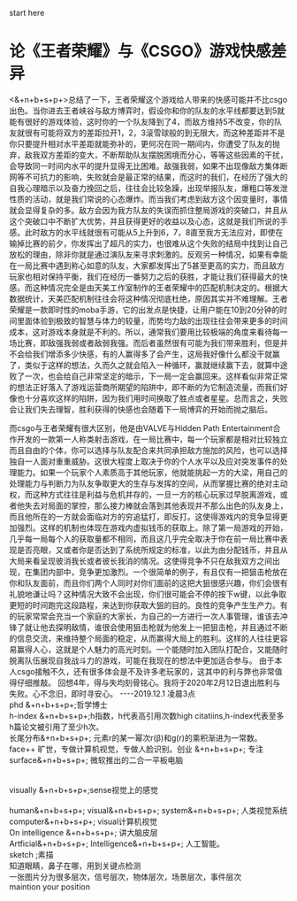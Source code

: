 start here
  <h1>论《王者荣耀》与《CSGO》游戏快感差异</h1>                             
    <p><&+n+b+s+p+>总结了一下，王者荣耀这个游戏给人带来的快感可能并不比csgo出色。当你进去王者峡谷与敌方博弈时，假设你和你的队友的水平线都要达到5就能有很好的游戏体验，这时你的一个队友降到了4，而敌方维持5不改变，你的队友就很有可能将双方的差距拉开1，2，3滚雪球般的到无限大，而这种差距并不是你只要提升相对水平差距就能弥补的，更何况在同一期间内，你遭受了队友的抛弃，敌我双方差距的变大，不断帮助队友摆脱困境而分心，等等这些因素的干扰，会导致同一时间内水平的提升显得无比困难。敌强我弱，如果不出现像敌方集体断网等不可抗力的影响，失败就会是最正常的结果，而这时的我们，在经历了强大的自我心理暗示以及奋力挽回之后，往往会比较急躁，出现举报队友，爆粗口等发泄性质的活动，就是我们常说的心态爆炸。而当我们考虑到敌方这个因变量时，事情就会显得复杂的多。敌方会因为我方队友的失误而抓住整局游戏的突破口，并且从这个突破口中不断扩大优势，并且获得更好的收益以及心态，这就是我们所说的手感。此时敌方的水平线就很有可能从5上升到6，7，8直至我方无法应对，即使在输掉比赛的前夕，你发挥出了超凡的实力，也很难从这个失败的结局中找到让自己放松的理由，除非你就是通过演队友来寻求刺激的。反观另一种情况，如果有幸能在一局比赛中遇到称心如意的队友，大家都发挥出了5甚至更高的实力，而且敌方玩家也相对保持平衡，我们在经历一番努力之后的获胜，才能让我们获得最大的快感。而这种情况完全是由天美工作室制作的王者荣耀中的匹配机制决定的。根据大数据统计，天美匹配机制往往会将这种情况彻底杜绝，原因其实并不难理解。王者荣耀是一款即时性的moba手游，它的出发点是快捷，让用户能在10到20分钟的时间里面体验到极致的智慧与体力的较量，而势均力敌的出现往往会带来更多的时间成本，这对游戏本身就是不利的。所以，通常我们要用比较极端的角度来看待每一场比赛，即敌强我弱或者敌弱我强。而后者虽然很有可能为我们带来胜利，但是并不会给我们增添多少快感，有的人赢得多了会产生，这局我好像什么都没干就赢了，类似于这样的想法，久而久之就会陷入一种循环，赢就继续赢下去，就算中途败了一次，也会给自己非常坚定的暗示，下一局一定会赢回来。这样看似非常正常的想法正好落入了游戏运营商所期望的陷阱中，即不断的为它制造流量，而我们好像也十分喜欢这样的陷阱，因为我们用时间换取了胜点或者星星。总而言之，失败会让我们失去理智，胜利获得的快感也会随着下一局博弈的开始而抛之脑后。</p>
   而csgo与王者荣耀有很大区别，他是由VALVE与Hidden Path Entertainment合作开发的一款第一人称类射击游戏，在一局比赛中，每一个玩家都是相对比较独立而且自由的个体，你可以选择与队友配合来共同承担敌方施加的风险，也可以选择独自一人面对重重威胁。这很大程度上取决于你的个人水平以及应对突发事件的处理能力。如果一个玩家个人素质高于其他玩家，他就能挑起一方的大梁，用自己的处理能力与判断力为队友争取更大的生存与发挥的空间，从而掌握比赛的绝对主动权，而这种方式往往是利益与危机并存的，一旦一方的核心玩家过早脱离游戏，或者他失去对局面的掌控，那么接力棒就会落到其他表现并不那么出色的队友身上，而且他所在的一方就会面临对方的穷追猛打，即反打。这使得游戏内的竞争显得更加强烈。这样的机制也体现在游戏内虚拟钱币的获取上。除了第一局游戏的开始，几乎每一局每个人的获取量都不相同，而且这几乎完全取决于你在前一局比赛中表现是否亮眼，又或者你是否达到了系统所规定的标准，以此为由分配钱币，并且从大局来看呈现彼消我长或者彼长我消的情况。这使得竞争不只在敌我双方之间出现，在集团内部中，竞争更加激烈。一个很简单的例子，有且仅有一把狙击枪放在你和队友面前，而且你们两个人同时对你们面前的这把大狙很感兴趣，你们会很有礼貌地谦让吗？这种情况大致不会出现，你们很可能会不停的按下w键，以此争取更短的时间跑完这段路程，来达到你获取大狙的目的。良性的竞争产生生产力。有的玩家常常会充当一个家庭的大家长，为自己的一方进行一次人事管理，谁该去冲锋了就让他去探明敌情，谁很会使用狙击枪就为他发上一把狙击枪，并且通过不断的信息交流，来维持整个局面的稳定，从而赢得大局上的胜利。这样的人往往更容易赢得人心，这就是个人魅力的高光时刻。一个能随时加入团队打配合，又能随时脱离队伍展现自我战斗力的游戏，可能在我现在的想法中更加适合参与。
  由于本人csgo接触不久，还有很多体会是不及许多老玩家的，这其中的利与弊也非常值得仔细推敲。
回想4年，得与失均刻骨铭心。我将于2020年2月12日退出胜利与失败。心不念旧，即时寻安心。
                                                                                 ----2019.12.1 凌晨3点<br>
phd  &+n+b+s+p+;哲学博士<br> 
h-index  &+n+b+s+p+;h指数，h代表高引用次数high citatiins,h-index代表至多h篇论文被引用了至少h次。<br>
长尾分布&+n+b+s+p+;  元素r的某一幂次r(β)和g(r)的乘积渐进为一常数。<br>
face++ 旷世，专做计算机视觉，专做人脸识别。创业 &+n+b+s+p+; 专注<br>
surface&+n+b+s+p+; 微软推出的二合一平板电脑<br><br><br>
visually &+n+b+s+p+;sense视觉上的感觉<br><br>
human&+n+b+s+p+; visual&+n+b+s+p+; system&+n+b+s+p+; 人类视觉系统<br>
computer&+n+b+s+p+; visual计算机视觉<br>
On intelligence &+n+b+s+p+; 讲大脑皮层<br>
Artficial&+n+b+s+p+; Intelligence&+n+b+s+p+; 人工智能。<br>
sketch ;素描<br>
知道眼睛，鼻子在哪，用到关键点检测<br>
一张图片分为很多层次，信号层次，物体层次，场景层次，事件层次<br>
maintion your position
